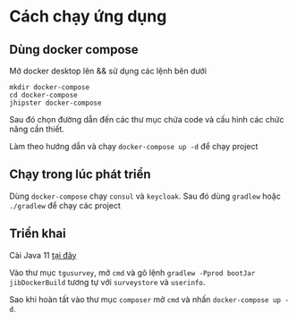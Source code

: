 # Cách chạy ứng dụng

## Dùng docker compose 
Mở docker desktop lên && sử dụng các lệnh bên dưới

```
mkdir docker-compose
cd docker-compose
jhipster docker-compose
```

Sau đó chọn đường dẫn đến các thư mục chứa code và cấu hình các chức năng cần thiết.

Làm theo hướng dẫn và chạy `docker-compose up -d` để chạy project

## Chạy trong lúc phát triển

Dùng `docker-compose` chạy `consul` và `keycloak`. Sau đó dùng `gradlew` hoặc `./gradlew` để chạy các project

## Triển khai

Cài Java 11 [tại đây](https://adoptopenjdk.net/)

Vào thư mục `tgusurvey`, mở `cmd` và gõ lệnh `gradlew -Pprod bootJar jibDockerBuild` 
tương tự với `surveystore` và `userinfo`.

Sao khi hoàn tất vào thư mục `composer` mở `cmd` và nhấn `docker-compose up -d`.
